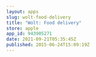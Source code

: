 ```yaml
---
layout: apps
slug: wolt-food-delivery
title: "Wolt: Food delivery"
store: apple
app_id: 943905271
date: 2021-09-21T05:35:45Z
published: 2015-06-24T15:09:19Z
---
```

